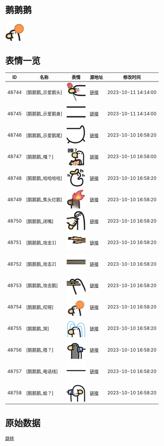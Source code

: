 # 鹅鹅鹅

<img src="./cover.png" height="60" alt="cover" />

# 表情一览

|ID|名称|表情|源地址|修改时间|
|----|----|----|----|----|
|48744|[鹅鹅鹅_示爱鹅头]|<img src="./pic/048744_%5B鹅鹅鹅_示爱鹅头%5D.png" height="60" alt="示爱鹅头"/>|[链接](https://i0.hdslb.com/bfs/garb/f8b05d84e483233cad4b79b885b860bba36c1609.png)|2023-10-11 14:14:00|
|48745|[鹅鹅鹅_示爱鹅身]|<img src="./pic/048745_%5B鹅鹅鹅_示爱鹅身%5D.png" height="60" alt="示爱鹅身"/>|[链接](https://i0.hdslb.com/bfs/garb/f9db88a7229cad5a207730ff4ad1368ef52e90c0.png)|2023-10-11 14:14:00|
|48746|[鹅鹅鹅_示爱鹅尾]|<img src="./pic/048746_%5B鹅鹅鹅_示爱鹅尾%5D.png" height="60" alt="示爱鹅尾"/>|[链接](https://i0.hdslb.com/bfs/garb/7e338fda5766c092300ad8e6409a1f7a323ca117.png)|2023-10-10 16:58:20|
|48747|[鹅鹅鹅_嘎？]|<img src="./pic/048747_%5B鹅鹅鹅_嘎？%5D.png" height="60" alt="嘎？"/>|[链接](https://i0.hdslb.com/bfs/garb/d7d6bee28914f545f1c46d9ccaed5ea2d475b5f7.png)|2023-10-10 16:58:00|
|48748|[鹅鹅鹅_哈哈哈哈]|<img src="./pic/048748_%5B鹅鹅鹅_哈哈哈哈%5D.png" height="60" alt="哈哈哈哈"/>|[链接](https://i0.hdslb.com/bfs/garb/0eb191f4fab9363d1428ef0b26c6abb9a2179beb.png)|2023-10-10 16:58:20|
|48749|[鹅鹅鹅_焦头烂鹅]|<img src="./pic/048749_%5B鹅鹅鹅_焦头烂鹅%5D.png" height="60" alt="焦头烂鹅"/>|[链接](https://i0.hdslb.com/bfs/garb/5cdbfd73a9c5fc64e5579d515e648ccb50ebea6f.png)|2023-10-10 16:58:20|
|48750|[鹅鹅鹅_闭嘴]|<img src="./pic/048750_%5B鹅鹅鹅_闭嘴%5D.png" height="60" alt="闭嘴"/>|[链接](https://i0.hdslb.com/bfs/garb/a7631a7628920aa55214fbfaff66bd89b5924a5f.png)|2023-10-10 16:58:20|
|48751|[鹅鹅鹅_攻击1]|<img src="./pic/048751_%5B鹅鹅鹅_攻击1%5D.png" height="60" alt="攻击1"/>|[链接](https://i0.hdslb.com/bfs/garb/4bc648b6e95938e1cbc92a7c6844d9d080f464a8.png)|2023-10-10 16:58:20|
|48752|[鹅鹅鹅_攻击2]|<img src="./pic/048752_%5B鹅鹅鹅_攻击2%5D.png" height="60" alt="攻击2"/>|[链接](https://i0.hdslb.com/bfs/garb/af6afded83179902e7a00e062e43e35a4ab14a31.png)|2023-10-10 16:58:20|
|48753|[鹅鹅鹅_攻击鹅]|<img src="./pic/048753_%5B鹅鹅鹅_攻击鹅%5D.png" height="60" alt="攻击鹅"/>|[链接](https://i0.hdslb.com/bfs/garb/0c728e0ea7f6e7f407007289c6a1769f34ef4584.png)|2023-10-10 16:58:20|
|48754|[鹅鹅鹅_哎呀]|<img src="./pic/048754_%5B鹅鹅鹅_哎呀%5D.png" height="60" alt="哎呀"/>|[链接](https://i0.hdslb.com/bfs/garb/c3d83a1b447cea6b5bf7b2d571b1852f198b7590.png)|2023-10-10 16:58:20|
|48755|[鹅鹅鹅_哭]|<img src="./pic/048755_%5B鹅鹅鹅_哭%5D.png" height="60" alt="哭"/>|[链接](https://i0.hdslb.com/bfs/garb/3ce5349cf10005573da564f316d4fd2b8034161a.png)|2023-10-10 16:58:20|
|48756|[鹅鹅鹅_喂？]|<img src="./pic/048756_%5B鹅鹅鹅_喂？%5D.png" height="60" alt="喂？"/>|[链接](https://i0.hdslb.com/bfs/garb/6cd9e444f7bb7b5c7a6444e7fb143ae4d51d8ef3.png)|2023-10-10 16:58:20|
|48757|[鹅鹅鹅_电话线]|<img src="./pic/048757_%5B鹅鹅鹅_电话线%5D.png" height="60" alt="电话线"/>|[链接](https://i0.hdslb.com/bfs/garb/bd76050fae065c08dfbf233ec0d0047db6f0e031.png)|2023-10-10 16:58:20|
|48758|[鹅鹅鹅_蛤？]|<img src="./pic/048758_%5B鹅鹅鹅_蛤？%5D.png" height="60" alt="蛤？"/>|[链接](https://i0.hdslb.com/bfs/garb/2c52547e4f5e63f2e039b5b5adc15bddbeadc826.png)|2023-10-10 16:58:20|

# 原始数据

[跳转](./raw.json)

